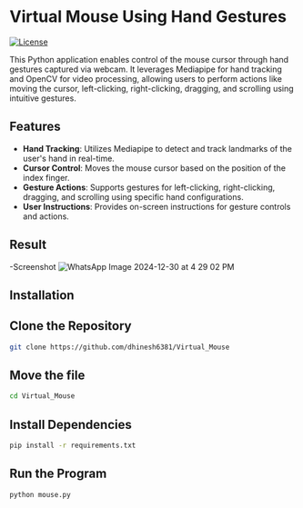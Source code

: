 
# Virtual Mouse Using Hand Gestures
[![License](https://img.shields.io/github/license/dhinesh6381/Virtual_Mouse)](LICENSE.md)

This Python application enables control of the mouse cursor through hand gestures captured via webcam. It leverages Mediapipe for hand tracking and OpenCV for video processing, allowing users to perform actions like moving the cursor, left-clicking, right-clicking, dragging, and scrolling using intuitive gestures.

## Features
- **Hand Tracking**: Utilizes Mediapipe to detect and track landmarks of the user's hand in real-time.
- **Cursor Control**: Moves the mouse cursor based on the position of the index finger.
- **Gesture Actions**: Supports gestures for left-clicking, right-clicking, dragging, and scrolling using specific hand configurations.
- **User Instructions**: Provides on-screen instructions for gesture controls and actions.
## Result
-Screenshot
![WhatsApp Image 2024-12-30 at 4 29 02 PM](https://github.com/user-attachments/assets/6d8613b7-e2af-4fdc-a82f-31655021107c)


## Installation

## Clone the Repository
```bash
git clone https://github.com/dhinesh6381/Virtual_Mouse
```
## Move the file
```bash
cd Virtual_Mouse
```
## Install Dependencies
```bash
pip install -r requirements.txt
```
## Run the Program
```bash
python mouse.py
```
